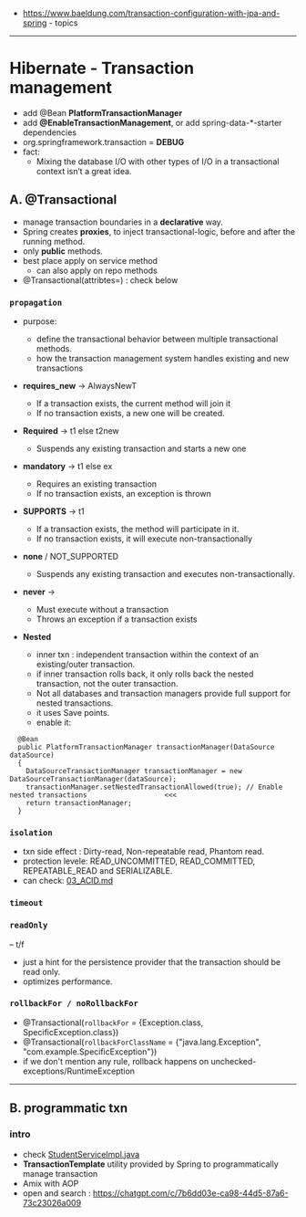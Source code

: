 - https://www.baeldung.com/transaction-configuration-with-jpa-and-spring - topics

---
# Hibernate - Transaction management
- add @Bean **PlatformTransactionManager**
- add **@EnableTransactionManagement**, or add spring-data-*-starter dependencies
- org.springframework.transaction = **DEBUG**
- fact:
  - Mixing the database I/O with other types of I/O in a transactional context isn’t a great idea.

## A. @Transactional
- manage transaction boundaries in a **declarative** way.
- Spring creates **proxies**, to inject transactional-logic, before and after the running method.
- only **public** methods.
- best place apply on service method 
  - can also apply on repo methods
- @Transactional(attribtes=) : check below

### `propagation` 
- purpose:
  - define the transactional behavior between multiple transactional methods.
  - how the transaction management system handles existing and new transactions
- **requires_new** -> AlwaysNewT 
  - If a transaction exists, the current method will join it
  - If no transaction exists, a new one will be created.
- **Required** -> t1 else t2new 
  - Suspends any existing transaction and starts a new one
- **mandatory** -> t1 else ex 
  - Requires an existing transaction
  - If no transaction exists, an exception is thrown

- **SUPPORTS** -> t1 
  - If a transaction exists, the method will participate in it.
  - If no transaction exists, it will execute non-transactionally
- **none**  / NOT_SUPPORTED
  - Suspends any existing transaction and executes non-transactionally.
- **never** ->
  - Must execute without a transaction
  - Throws an exception if a transaction exists
- **Nested**
  - inner txn :  independent transaction within the context of an existing/outer transaction.
  - if inner transaction rolls back, it only rolls back the nested transaction, not the outer transaction.
  - Not all databases and transaction managers provide full support for nested transactions.
  - it uses Save points.
  - enable it:
```
  @Bean
  public PlatformTransactionManager transactionManager(DataSource dataSource) 
  {
    DataSourceTransactionManager transactionManager = new DataSourceTransactionManager(dataSource);
    transactionManager.setNestedTransactionAllowed(true); // Enable nested transactions                   <<< 
    return transactionManager;
  }
```
  
### `isolation` 
- txn side effect : Dirty-read, Non-repeatable read, Phantom read.
- protection levele: READ_UNCOMMITTED, READ_COMMITTED, REPEATABLE_READ and SERIALIZABLE.
- can check: [03_ACID.md](../../08_Database/01_rdbms/03_ACID+Locks.md)

### `timeout`

### `readOnly` 
– t/f 
- just a hint for the persistence provider that the transaction should be read only. 
- optimizes performance.

### `rollbackFor / noRollbackFor`
- @Transactional(`rollbackFor` = {Exception.class, SpecificException.class})
- @Transactional(`rollbackForClassName` = {"java.lang.Exception", "com.example.SpecificException"})
- if we don't mention any rule, rollback happens on unchecked-exceptions/RuntimeException

---

## B. programmatic txn 
### intro
- check [StudentServiceImpl.java](..%2F..%2Fsrc%2Fmain%2Fjava%2Fcom%2Flekhraj%2Fjava%2Fspring%2FSB_99_RESTful_API%2Fservice%2FStudentServiceImpl.java)
- **TransactionTemplate** utility provided by Spring to programmatically manage transaction
- Amix with AOP
- open and search : https://chatgpt.com/c/7b6dd03e-ca98-44d5-87a6-73c23026a009
